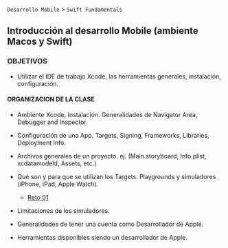 
`Desarrollo Mobile` > `Swift Fundamentals`


## Introducción al desarrollo Mobile (ambiente Macos y Swift)  

### OBJETIVOS 

- Utilizar el IDE de trabajo Xcode, las herramientas generales, instalación, configuración. 

#### ORGANIZACION DE LA CLASE 

 - Ambiente Xcode, Instalación.
 Generalidades de Navigator Area, Debugger and Inspector.
 
 - Configuración de una App. Targets, Signing, Frameworks, Libraries, Deployment Info.
 
 - Archivos generales de un proyecto. ej. (Main.storyboard, Info.plist, xcdatamodeld, Assets, etc.)
 
 - Qué son y para que se utilizan los Targets.
 Playgrounds y simuladores (iPhone, iPad, Apple Watch).
 
  	- [Reto 01](Reto-01)

 - Limitaciones de los simuladores.
  
 - Generalidades de tener una cuenta como Desarrollador de Apple.
 
 - Herramientas disponibles siendo un desarrollador de Apple.
